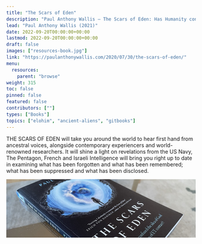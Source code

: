 ```yaml
---
title: "The Scars of Eden"
description: "Paul Anthony Wallis — The Scars of Eden: Has Humanity confused the idea of God with memories of ET contact? (2021)"
lead: "Paul Anthony Wallis (2021)"
date: 2022-09-20T00:00:00+00:00
lastmod: 2022-09-20T00:00:00+00:00
draft: false
images: ["resources-book.jpg"]
link: "https://paulanthonywallis.com/2020/07/30/the-scars-of-eden/"
menu:
  resources:
    parent: "browse"
weight: 315
toc: false
pinned: false
featured: false
contributors: [""]
types: ["Books"]
topics: ["elohim", "ancient-aliens", "gitbooks"]
---
```


THE SCARS OF EDEN will take you around the world to hear first hand from ancestral voices, alongside contemporary experiencers and world-renowned researchers. It will shine a light on revelations from the US Navy, The Pentagon, French and Israeli Intelligence will bring you right up to date in examining what has been forgotten and what has been remembered; what has been suppressed and what has been disclosed.

 ![Image](images/the-scars-of-eden-book.jpg "The Scars of Eden, 2021 — Paul Anthony Wallis")
